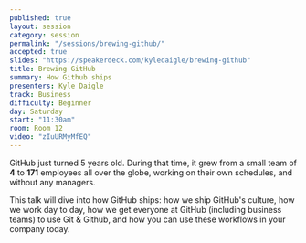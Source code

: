 ```yaml
---
published: true
layout: session
category: session
permalink: "/sessions/brewing-github/"
accepted: true
slides: "https://speakerdeck.com/kyledaigle/brewing-github"
title: Brewing GitHub
summary: How Github ships
presenters: Kyle Daigle
track: Business
difficulty: Beginner
day: Saturday
start: "11:30am"
room: Room 12
video: "zIuURMyMfEQ"
---
```


GitHub just turned 5 years old. During that time, it grew from a small team of **4** to **171** employees all over the globe, working on their own schedules, and without any managers.

This talk will dive into how GitHub ships: how we ship GitHub's culture, how we work day to day, how we get everyone at GitHub (including business teams) to use Git & Github, and how you can use these workflows in your company today.
